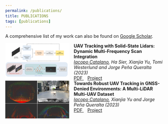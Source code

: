 ```yaml
---
permalink: /publications/
title: PUBLICATIONS
tags: [publications]
---
```


A comprehensive list of my work can also be found on [Google Scholar](https://scholar.google.com/citations?user=VnPwRvkAAAAJ&hl=en).

<div class="publication-card">
    <img src="../assets/images/publications/uav_tracking.png" width="40%" height="auto" alt="" align="left" style="padding-right: 15px;" /> 
    <strong> UAV Tracking with Solid-State Lidars: Dynamic Multi-Frequency Scan Integration </strong>
    <br> 
    <em> <u>Iacopo Catalano</u>, Ha Sier, Xianjia Yu, Tomi Westerlund and Jorge Peña Queralta (2023)</em>
    <br>
    <a href="https://arxiv.org/pdf/2304.12125.pdf" itemprop="sameAs">
        <i class="ai ai-arxiv ai-fw"></i> PDF
    </a>
    &nbsp;&nbsp;
    <a href="https://tiers.github.io/dynamic_scan_tracking" itemprop="sameAs">
        <i class="far fa-file-code"></i> Project
    </a>
</div>

<div class="publication-card">
    <img src="../assets/images/publications/data_sample.jpg" width="40%" height="auto" alt="" align="left" style="padding-right: 15px;" /> 
    <strong> Towards Robust UAV Tracking in GNSS-Denied Environments: A Multi-LiDAR Multi-UAV Dataset </strong>
    <br> 
    <em> <u>Iacopo Catalano</u>, Xianjia Yu and Jorge Peña Queralta (2023)</em>
    <br>
    <a href="" itemprop="sameAs">
        <i class="ai ai-arxiv ai-fw"></i> PDF
    </a>
    &nbsp;&nbsp;
    <a href="https://tiers.github.io/multi_lidar_multi_uav_dataset" itemprop="sameAs">
        <i class="far fa-file-code"></i> Project
    </a>
</div>